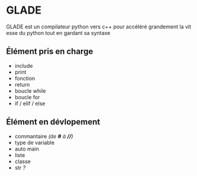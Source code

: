 # GLADE
GLADE est un compilateur python vers c++ pour accéléré grandement la vitesse du python tout en gardant sa syntaxe
## Élément pris en charge

 - include
 - print
 - fonction
 - return
 - boucle while
 - boucle for
 - if / elif / else

## Élément en dévlopement

 - commantaire *(de **#** à **//**)*
 - type de variable
 - auto main
 - liste
 - classe
 - str *?*